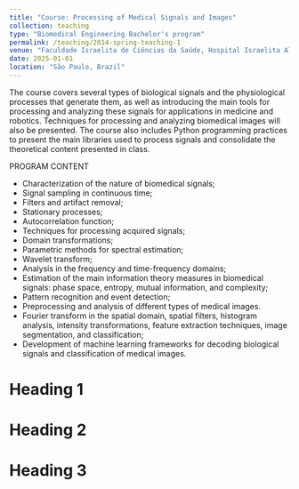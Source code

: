 ```yaml
---
title: "Course: Processing of Medical Signals and Images"
collection: teaching
type: "Biomedical Engineering Bachelor's program"
permalink: /teaching/2014-spring-teaching-1
venue: "Faculdade Israelita de Ciências da Saúde, Hospital Israelita Albert Einstein"
date: 2025-01-01
location: "São Paulo, Brazil"
---
```


The course covers several types of biological signals and the physiological processes that generate them, as well as introducing the main tools for processing and analyzing these signals for applications in medicine and robotics. Techniques for processing and analyzing biomedical images will also be presented. The course also includes Python programming practices to present the main libraries used to process signals and consolidate the theoretical content presented in class.


PROGRAM CONTENT

- Characterization of the nature of biomedical signals;
- Signal sampling in continuous time;
- Filters and artifact removal;
- Stationary processes;
- Autocorrelation function;
- Techniques for processing acquired signals;
- Domain transformations;
- Parametric methods for spectral estimation;
- Wavelet transform;
- Analysis in the frequency and time-frequency domains;
- Estimation of the main information theory measures in biomedical signals: phase space, entropy, mutual information, and complexity;
- Pattern recognition and event detection;
- Preprocessing and analysis of different types of medical images.
- Fourier transform in the spatial domain, spatial filters, histogram analysis, intensity transformations, feature extraction techniques, image segmentation, and classification;
- Development of machine learning frameworks for decoding biological signals and classification of medical images.

Heading 1
======

Heading 2
======

Heading 3
======
